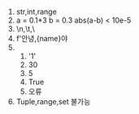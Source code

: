 1. str,int,range
2. a = 0.1*3
   b = 0.3
   abs(a-b) < 10e-5
3. \n,\t,\\
4. f'안녕,{name}야
5. 
   1. '1'
   2. 30
   3. 5
   4. True
   5. 오류
6. Tuple,range,set 불가능